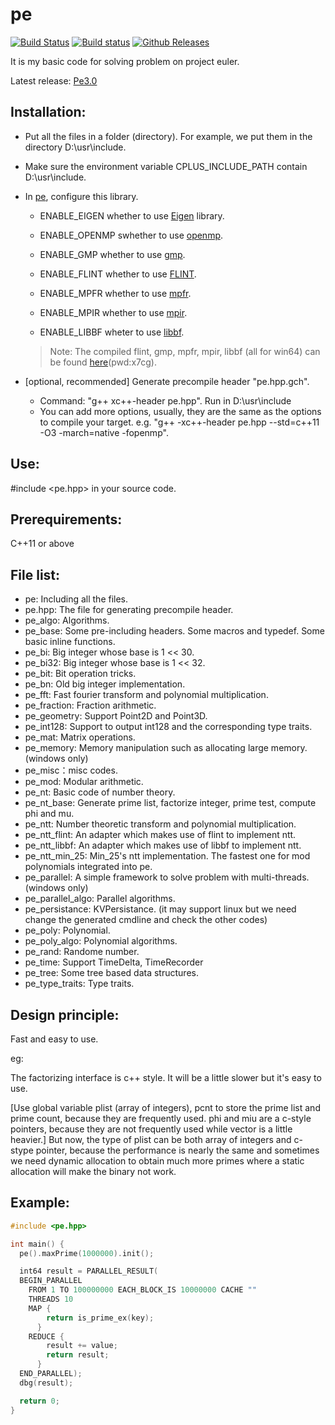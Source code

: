 pe
==

[![Build Status](https://travis-ci.org/baihacker/pe.svg?branch=master)](https://travis-ci.org/baihacker/pe)
[![Build status](https://ci.appveyor.com/api/projects/status/scaji00tde2gb7uy?svg=true)](https://ci.appveyor.com/project/baihacker/pe)
[![Github Releases](https://img.shields.io/github/release/baihacker/pe.svg)](https://github.com/baihacker/pe/releases)

It is my basic code for solving problem on project euler.

Latest release: [Pe3.0](https://github.com/baihacker/pe/releases)

Installation:
-------------
* Put all the files in a folder (directory). For example, we put them in the directory D:\usr\include.
* Make sure the environment variable CPLUS_INCLUDE_PATH contain D:\usr\include.
* In [pe](https://github.com/baihacker/pe/blob/master/pe), configure this library. 
  * ENABLE_EIGEN whether to use [Eigen](http://eigen.tuxfamily.org/index.php?title=Main_Page) library.
  
  * ENABLE_OPENMP swhether to use [openmp](http://www.openmp.org).
  
  * ENABLE_GMP whether to use [gmp](https://gmplib.org).
  
  * ENABLE_FLINT whether to use [FLINT](http://www.flintlib.org).
  
  * ENABLE_MPFR whether to use [mpfr](https://www.mpfr.org).
  
  * ENABLE_MPIR whether to use [mpir](http://mpir.org).
  
  * ENABLE_LIBBF wheter to use [libbf](https://bellard.org/libbf).
  
  > Note: The compiled flint, gmp, mpfr, mpir, libbf (all for win64) can be found [here](https://pan.baidu.com/s/1OI-vk3JJevYphIsFoNg_vA)(pwd:x7cg).

* [optional, recommended] Generate precompile header "pe.hpp.gch".
  * Command: "g++ xc++-header pe.hpp". Run in D:\usr\include
  * You can add more options, usually, they are the same as the options to compile your target. e.g. "g++ -xc++-header pe.hpp --std=c++11 -O3 -march=native -fopenmp".

Use:
----
#include <pe.hpp> in your source code.

Prerequirements:
----------------
C++11 or above

File list:
-----------
* pe: Including all the files.
* pe.hpp: The file for generating precompile header.
* pe_algo: Algorithms.
* pe_base: Some pre-including headers. Some macros and typedef. Some basic inline functions.
* pe_bi: Big integer whose base is 1 << 30.
* pe_bi32: Big integer whose base is 1 << 32.
* pe_bit: Bit operation tricks.
* pe_bn: Old big integer implementation.
* pe_fft: Fast fourier transform and polynomial multiplication.
* pe_fraction: Fraction arithmetic.
* pe_geometry: Support Point2D and Point3D.
* pe_int128: Support to output int128 and the corresponding type traits.
* pe_mat: Matrix operations.
* pe_memory: Memory manipulation such as allocating large memory. (windows only)
* pe_misc：misc codes.
* pe_mod: Modular arithmetic.
* pe_nt: Basic code of number theory.
* pe_nt_base: Generate prime list, factorize integer, prime test, compute phi and mu.
* pe_ntt: Number theoretic transform and polynomial multiplication.
* pe_ntt_flint: An adapter which makes use of flint to implement ntt.
* pe_ntt_libbf: An adapter which makes use of libbf to implement ntt.
* pe_ntt_min_25: Min_25's ntt implementation. The fastest one for mod polynomials integrated into pe.
* pe_parallel: A simple framework to solve problem with multi-threads. (windows only)
* pe_parallel_algo: Parallel algorithms.
* pe_persistance: KVPersistance. (it may support linux but we need change the generated cmdline and check the other codes)
* pe_poly: Polynomial.
* pe_poly_algo: Polynomial algorithms.
* pe_rand: Randome number.
* pe_time: Support TimeDelta, TimeRecorder
* pe_tree: Some tree based data structures.
* pe_type_traits: Type traits.

Design principle:
--------------------
Fast and easy to use.

eg:

The factorizing interface is c++ style. It will be a little slower but it's easy to use.

[Use global variable plist (array of integers), pcnt to store the prime list and prime count, because they are frequently used. phi and miu are a c-style pointers, because they are not frequently used while vector<int> is a little heavier.] But now, the type of plist can be both array of integers and c-stype pointer, because the performance is nearly the same and sometimes we need dynamic allocation to obtain much more primes where a static allocation will make the binary not work.

Example:
--------
```cpp
#include <pe.hpp>

int main() {
  pe().maxPrime(1000000).init();

  int64 result = PARALLEL_RESULT(
  BEGIN_PARALLEL
    FROM 1 TO 100000000 EACH_BLOCK_IS 10000000 CACHE ""
    THREADS 10
    MAP {
        return is_prime_ex(key);
      }
    REDUCE {
        result += value;
        return result;
      }
  END_PARALLEL);
  dbg(result);

  return 0;
}
```
